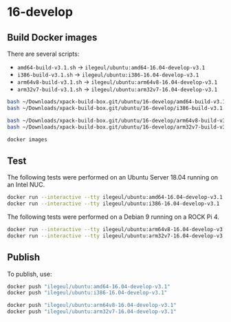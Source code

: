
# 16-develop

## Build Docker images

There are several scripts:

- `amd64-build-v3.1.sh` -> `ilegeul/ubuntu:amd64-16.04-develop-v3.1`
- `i386-build-v3.1.sh` -> `ilegeul/ubuntu:i386-16.04-develop-v3.1`
- `arm64v8-build-v3.1.sh` -> `ilegeul/ubuntu:arm64v8-16.04-develop-v3.1`
- `arm32v7-build-v3.1.sh` -> `ilegeul/ubuntu:arm32v7-16.04-develop-v3.1`

```sh
bash ~/Downloads/xpack-build-box.git/ubuntu/16-develop/amd64-build-v3.1.sh
bash ~/Downloads/xpack-build-box.git/ubuntu/16-develop/i386-build-v3.1.sh

bash ~/Downloads/xpack-build-box.git/ubuntu/16-develop/arm64v8-build-v3.1.sh
bash ~/Downloads/xpack-build-box.git/ubuntu/16-develop/arm32v7-build-v3.1.sh

docker images
```

## Test

The following tests were performed on an Ubuntu Server
18.04 running on an Intel NUC.

```sh
docker run --interactive --tty ilegeul/ubuntu:amd64-16.04-develop-v3.1
docker run --interactive --tty ilegeul/ubuntu:i386-16.04-develop-v3.1
```

The following tests were performed on a Debian 9
running on a ROCK Pi 4.

```sh
docker run --interactive --tty ilegeul/ubuntu:arm64v8-16.04-develop-v3.1
docker run --interactive --tty ilegeul/ubuntu:arm32v7-16.04-develop-v3.1
```

## Publish

To publish, use:

```sh
docker push "ilegeul/ubuntu:amd64-16.04-develop-v3.1"
docker push "ilegeul/ubuntu:i386-16.04-develop-v3.1"

docker push "ilegeul/ubuntu:arm64v8-16.04-develop-v3.1"
docker push "ilegeul/ubuntu:arm32v7-16.04-develop-v3.1"
```
